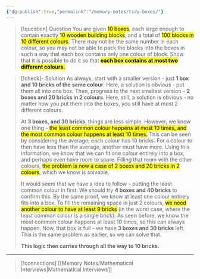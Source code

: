 ```yaml
---
{"dg-publish":true,"permalink":"/memory-notes/tidy-boxes/"}
---
```



> [!question] Question
> You are given <mark class="hltr-pink">10 boxes</mark>, each large enough to contain exactly <mark class="hltr-pink">10 wooden building blocks</mark>, and a total of <mark class="hltr-pink">100 blocks in 10 different colours</mark>. There may not be the same number in each colour, so you may not be able to pack the blocks into the boxes in such a way that each box contains only one colour of block. Show that it is possible to do it so that **<mark class="hltr-red">each box contains at most two different colours.</mark>**


> [!check]- Solution
> As always, start with a smaller version - just **1 box and 10 bricks of the same colour**. Here, a solution is obvious - put them all into one box.
> Then, progress to the next smallest version - **2 boxes and 20 bricks in 2 colours**. Here, still, a solution is obvious - no matter how you put them into the boxes, you still have at most 2 different colours.
> 
> At **3 boxes, and 30 bricks**, things are less simple. However, we know one thing - <mark class="hltr-pink">the least common colour happens at most 10 times, and the most common colour happens at least 10 times.</mark> This can be seen by considering the average; each colour has 10 bricks. For a colour to then have less than the average, another must have more.
> Using this information, we know that we can fit one colour entirely into a box, and perhaps even have room to spare. Filling that room with the other colours, <mark class="hltr-pink">the problem is now a case of 2 boxes and 20 bricks in 2 colours</mark>, which we know is solvable.
> 
> It would seem that we have a idea to follow - putting the least common colour in first. We should try **4 boxes and 40 bricks** to confirm this. By the same proof, we know at least one colour  entirely fits into a box. 
> To fill the remaining space in just 2 colours, <mark class="hltr-pink">we need another colour to have at least 9 bricks</mark> (in the worst case, where the least common colour is a single brick). As seen before, we know the most common colour happens at least 10 times, so this can always happen.
> Now, that box is full - we have **3 boxes and 30 bricks** left. This is the same problem as earlier, so we can solve that.
> 
> **This logic then carries through all the way to 10 bricks.**




---

> [!connections]
> [[Memory Notes/Mathematical Interviews\|Mathematical Interviews]]